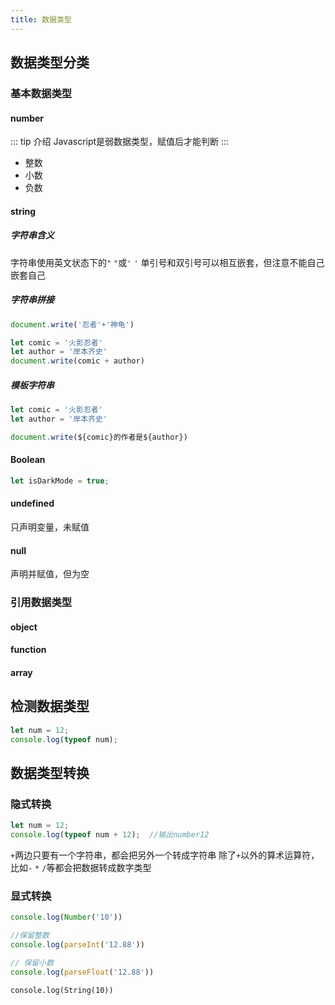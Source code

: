 ```yaml
---
title: 数据类型
---
```

## 数据类型分类
### 基本数据类型

#### number <Badge text="数字型" type="tip" />
::: tip 介绍
Javascript是弱数据类型，赋值后才能判断
:::

- 整数
- 小数
- 负数

#### string <Badge text="字符串型" type="tip" />
##### 字符串含义

字符串使用英文状态下的`"` `"`或`'` `'`
单引号和双引号可以相互嵌套，但注意不能自己嵌套自己

##### 字符串拼接
```javascript
document.write('忍者'+'神龟')

let comic = '火影忍者'
let author = '岸本齐史'
document.write(comic + author)
```
##### 模板字符串
```js
let comic = '火影忍者'
let author = '岸本齐史'

document.write(${comic}的作者是${author})
```

#### Boolean <Badge text="布尔型" type="warning" />
```js
let isDarkMode = true;
```

#### undefined <Badge text="未定义型" type="danger" />
只声明变量，未赋值
#### null <Badge text="空" type="warning" />
声明并赋值，但为空

### 引用数据类型

#### object <Badge text="对象" type="tip" />

#### function <Badge text="函数" type="danger" />

#### array <Badge text="数组" color="warning" />

## 检测数据类型
```js
let num = 12;
console.log(typeof num);
```

## 数据类型转换
### 隐式转换
```js
let num = 12;
console.log(typeof num + 12);  //输出number12
```
`+`两边只要有一个字符串，都会把另外一个转成字符串
除了`+`以外的算术运算符，比如`-` `*` `/`等都会把数据转成数字类型

### 显式转换
<CodeGroup>
<CodeGroupItem title="数字型">

```js
console.log(Number('10'))

//保留整数
console.log(parseInt('12.88'))

// 保留小数
console.log(parseFloat('12.88'))
```
</CodeGroupItem>

<CodeGroupItem title="字符型">

```js:no-line-numbers
console.log(String(10))
```

</CodeGroupItem>
</CodeGroup>